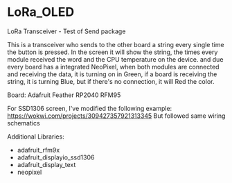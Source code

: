 # LoRa_OLED
LoRa Transceiver - Test of Send package

This is a transceiver who sends to the other board a string every single time the button is pressed. In the screen it will show the string, the times every module received the word and the CPU temperature on the device. and due every board has a integrated NeoPixel, when both modules are connected and receiving the data, it is turning on in Green, if a board is receiving the string, it is turning Blue, but if there's no connection, it will Red the color.

Board: Adafruit Feather RP2040 RFM95

For SSD1306 screen, I've modified the following example: https://wokwi.com/projects/309427357921313345
But followed same wiring schematics

Additional Libraries:
- adafruit_rfm9x
- adafruit_displayio_ssd1306
- adafruit_display_text
- neopixel
